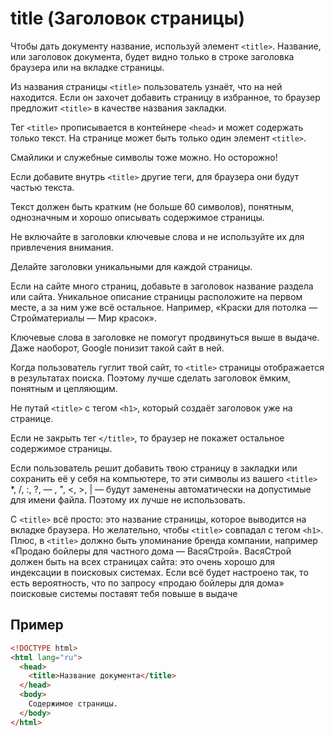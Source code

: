 # title (Заголовок страницы)

Чтобы дать документу название, используй элемент `<title>`. Название, или заголовок документа, будет видно только в строке заголовка браузера или на вкладке страницы.

Из названия страницы `<title>` пользователь узнаёт, что на ней находится. Если он захочет добавить страницу в избранное, то браузер предложит `<title>` в качестве названия закладки.

Тег `<title>` прописывается в контейнере `<head>` и может содержать только текст. На странице может быть только один элемент `<title>`.

Смайлики и служебные символы тоже можно. Но осторожно!

Если добавите внутрь `<title>` другие теги, для браузера они будут частью текста.

Текст должен быть кратким (не больше 60 символов), понятным, однозначным и хорошо описывать содержимое страницы.

Не включайте в заголовки ключевые слова и не используйте их для привлечения внимания.

Делайте заголовки уникальными для каждой страницы.

Если на сайте много страниц, добавьте в заголовок название раздела или сайта. Уникальное описание страницы расположите на первом месте, а за ним уже всё остальное. Например, «Краски для потолка — Стройматериалы — Мир красок».

Ключевые слова в заголовке не помогут продвинуться выше в выдаче. Даже наоборот, Google понизит такой сайт в ней.

Когда пользователь гуглит твой сайт, то `<title>` страницы отображается в результатах поиска. Поэтому лучше сделать заголовок ёмким, понятным и цепляющим.

Не путай `<title>` с тегом `<h1>`, который создаёт заголовок уже на странице.

Если не закрыть тег `</title>`, то браузер не покажет остальное содержимое страницы.

Если пользователь решит добавить твою страницу в закладки или сохранить её у себя на компьютере, то эти символы из вашего `<title>` \*, /, :, ?, — , ", <, >, | — будут заменены автоматически на допустимые для имени файла. Поэтому их лучше не использовать.

С `<title>` всё просто: это название страницы, которое выводится на вкладке браузера. Но желательно, чтобы `<title>` совпадал с тегом `<h1>`. Плюс, в `<title>` должно быть упоминание бренда компании, например «Продаю бойлеры для частного дома — ВасяСтрой». ВасяСтрой должен быть на всех страницах сайта: это очень хорошо для индексации в поисковых системах. Если всё будет настроено так, то есть вероятность, что по запросу «продаю бойлеры для дома» поисковые системы поставят тебя повыше в выдаче

## Пример

```html
<!DOCTYPE html>
<html lang="ru">
  <head>
    <title>Название документа</title>
  </head>
  <body>
    Содержимое страницы.
  </body>
</html>
```

